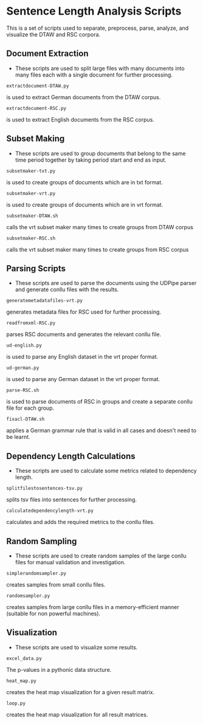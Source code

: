 # Sentence Length Analysis Scripts

This is a set of scripts used to separate, preprocess, parse, analyze, and visualize the DTAW and RSC corpora.

## Document Extraction
- These scripts are used to split large files with many documents into many files each with a single document for further processing. 
```
extractdocument-DTAW.py
```
is used to extract German documents from the DTAW corpus.
```
extractdocument-RSC.py
```
is used to extract English documents from the RSC corpus.

## Subset Making
- These scripts are used to group documents that belong to the same time period together by taking period start and end as input.
```
subsetmaker-txt.py
```
is used to create groups of documents which are in txt format.
```
subsetmaker-vrt.py
```
is used to create groups of documents which are in vrt format.
```
subsetmaker-DTAW.sh
```
calls the vrt subset maker many times to create groups from DTAW corpus
```
subsetmaker-RSC.sh
```
calls the vrt subset maker many times to create groups from RSC corpus

## Parsing Scripts
- These scripts are used to parse the documents using the UDPipe parser and generate conllu files with the results.
```
generatemetadatafiles-vrt.py
```
generates metadata files for RSC used for further processing.
```
readfromxml-RSC.py
```
parses RSC documents and generates the relevant conllu file.
```
ud-english.py
```
is used to parse any English dataset in the vrt proper format.
```
ud-german.py
```
is used to parse any German dataset in the vrt proper format.
```
parse-RSC.sh
```
is used to parse documents of RSC in groups and create a separate conllu file for each group.
```
fixacl-DTAW.sh
```
applies a German grammar rule that is valid in all cases and doesn't need to be learnt.

## Dependency Length Calculations
- These scripts are used to calculate some metrics related to dependency length.
```
splitfilestosentences-tsv.py
```
splits tsv files into sentences for further processing.
```
calculatedependencylength-vrt.py
```
calculates and adds the required metrics to the conllu files.

## Random Sampling
- These scripts are used to create random samples of the large conllu files for manual validation and investigation.
```
simplerandomsampler.py
```
creates samples from small conllu files.
```
randomsampler.py
```
creates samples from large conllu files in a memory-efficient manner (suitable for non powerful machines).

## Visualization
- These scripts are used to visualize some results.
```
excel_data.py
```
The p-values in a pythonic data structure.
```
heat_map.py
```
creates the heat map visualization for a given result matrix.
```
loop.py
```
creates the heat map visualization for all result matrices.
